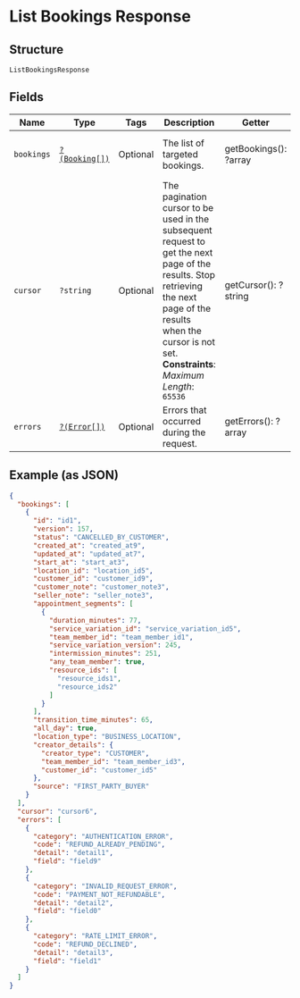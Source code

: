 
# List Bookings Response

## Structure

`ListBookingsResponse`

## Fields

| Name | Type | Tags | Description | Getter | Setter |
|  --- | --- | --- | --- | --- | --- |
| `bookings` | [`?(Booking[])`](../../doc/models/booking.md) | Optional | The list of targeted bookings. | getBookings(): ?array | setBookings(?array bookings): void |
| `cursor` | `?string` | Optional | The pagination cursor to be used in the subsequent request to get the next page of the results. Stop retrieving the next page of the results when the cursor is not set.<br>**Constraints**: *Maximum Length*: `65536` | getCursor(): ?string | setCursor(?string cursor): void |
| `errors` | [`?(Error[])`](../../doc/models/error.md) | Optional | Errors that occurred during the request. | getErrors(): ?array | setErrors(?array errors): void |

## Example (as JSON)

```json
{
  "bookings": [
    {
      "id": "id1",
      "version": 157,
      "status": "CANCELLED_BY_CUSTOMER",
      "created_at": "created_at9",
      "updated_at": "updated_at7",
      "start_at": "start_at3",
      "location_id": "location_id5",
      "customer_id": "customer_id9",
      "customer_note": "customer_note3",
      "seller_note": "seller_note3",
      "appointment_segments": [
        {
          "duration_minutes": 77,
          "service_variation_id": "service_variation_id5",
          "team_member_id": "team_member_id1",
          "service_variation_version": 245,
          "intermission_minutes": 251,
          "any_team_member": true,
          "resource_ids": [
            "resource_ids1",
            "resource_ids2"
          ]
        }
      ],
      "transition_time_minutes": 65,
      "all_day": true,
      "location_type": "BUSINESS_LOCATION",
      "creator_details": {
        "creator_type": "CUSTOMER",
        "team_member_id": "team_member_id3",
        "customer_id": "customer_id5"
      },
      "source": "FIRST_PARTY_BUYER"
    }
  ],
  "cursor": "cursor6",
  "errors": [
    {
      "category": "AUTHENTICATION_ERROR",
      "code": "REFUND_ALREADY_PENDING",
      "detail": "detail1",
      "field": "field9"
    },
    {
      "category": "INVALID_REQUEST_ERROR",
      "code": "PAYMENT_NOT_REFUNDABLE",
      "detail": "detail2",
      "field": "field0"
    },
    {
      "category": "RATE_LIMIT_ERROR",
      "code": "REFUND_DECLINED",
      "detail": "detail3",
      "field": "field1"
    }
  ]
}
```

